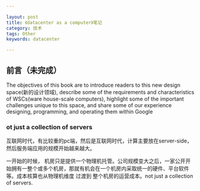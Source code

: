 ```yaml
---

layout: post
title: 《datacenter as a computer》笔记
category: 技术
tags: Other
keywords: datacenter

---
```


## 前言（未完成）

The objectives of this book are to introduce readers to this new design space(新的设计领域), describe some of the requirements and characteristics of WSCs(ware house-scale computers), highlight some of the important challenges unique to this space, and share some of our experience designing, programming, and operating them within Google

### ot just a collection of servers

互联网时代，有比较重的pc端，然后是互联网时代，计算主要放在server-side，然后服务端应用的规模开始越来越大。

一开始的时候， 机房只是提供一个物理机托管。公司规模变大之后，一家公开开始拥有一整个或多个机房，那就有机会在一个机房内采取统一的硬件、平台软件等。成本核算也从物理机维度 过渡到 整个机房的运营成本。not just a collection of servers. 

